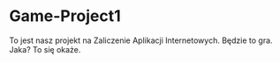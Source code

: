 # Game-Project1
To jest nasz projekt na Zaliczenie Aplikacji Internetowych.
Będzie to gra.
Jaka? To się okaże.
